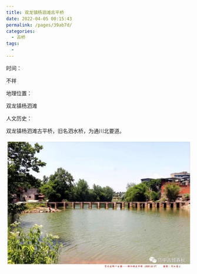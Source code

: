```yaml
---
title: 双龙镇杨泗滩古平桥
date: 2022-04-05 00:15:43
permalink: /pages/39ab7d/
categories:
  - 古桥
tags:
  - 
---
```

时间：

不祥

地理位置：

双龙镇杨泗滩

人文历史：

双龙镇杨泗滩古平桥，旧名泗水桥，为通川北要道。

![双龙镇杨泗滩古平桥](/img/photo/43.jpg)
